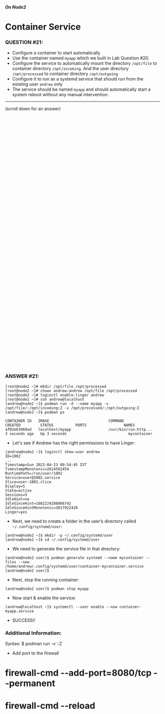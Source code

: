 ***On Node2***
# Container Service

### QUESTION #21: 
* Configure a container to start automatically 
* Use the container named ```myapp``` which we built in Lab Question #20. 
* Configure the service to automatically mount the directory ```/opt/file``` to container directory ```/opt/incoming```. 
And the user directory ```/opt/processed``` to container directory ```/opt/outgoing``` 
* Configure it to run as a systemd service that should run from the existing user ```andrew``` only
* The service should be named ```myapp``` and should automatically start a system reboot without any manual intervention. 

***
(scroll down for an answer)

<br/><br/><br/><br/><br/><br/><br/><br/><br/><br/><br/><br/><br/><br/><br/><br/><br/><br/><br/><br/><br/><br/><br/><br/>
<br/><br/><br/><br/><br/><br/><br/><br/><br/><br/><br/><br/><br/><br/><br/><br/><br/><br/><br/><br/><br/><br/><br/><br/>

### ANSWER #21:
```
[root@node2 ~]# mkdir /opt/file /opt/processed
[root@node2 ~]# chown andrew:andrew /opt/file /opt/processed
[root@node2 ~]# loginctl enable-linger andrew
[root@node2 ~]# ssh andrew@localhost
[andrew@node2 ~]$ podman run -d --name myapp -v /opt/file/:/opt/incoming:Z -v /opt/processed/:/opt/outgoing:Z
[andrew@node2 ~]$ podman ps

CONTAINER ID   IMAGE                           COMMAND                  CREATED         STATUS          PORTS                 NAMES
af03e63960ad   localhost/myapp                 /usr/bin/run-http...    3 seconds ago   Up 3 seconds                            mycontainer
```

* Let's see if Andrew has the right permissions to have Linger:

```
[andrew@node2 ~]$ loginctl show-user andrew
ID=1002
...
Timestamp=Sun 2023-04-23 09:54:45 IST
TimestampMonotonic=2614502454
RuntimePath=/run/user/1002
Service=user@1002.service
Slice=user-1002.slice
Display=5
State=active
Sessions=5
IdleHint=no
IdleSinceHint=1682224288866742
IdleSinceHintMonotonic=3017922428
Linger=yes
```

* Next, we need to create a folder in the user’s directory called ```~/.config/systemd/user```:
```
[andrew@node2 ~]$ mkdir -p ~/.config/systemd/user
[andrew@node2 ~]$ cd ~/.config/systemd/user
```

* We need to generate the service file in that directory: 
```
[andrew@node2 user]$ podman generate systemd --name mycontainer --files --new
/home/andrew/.config/systemd/user/container-mycontainer.service
[andrew@node2 user]$
```

* Next, stop the running container:
```
[andrew@node2 user]$ podman stop myapp
```

* Now start & enable the service:
```
[andrew@localhost ~]$ systemctl --user enable --now container-myapp.service
```

* SUCCESS!!

### Additional Information:

Syntax: 
$ podman run -v <src>:<dst>:Z <image> 

* Add port to the firewall 

# firewall-cmd --add-port=8080/tcp --permanent 
# firewall-cmd --reload 
